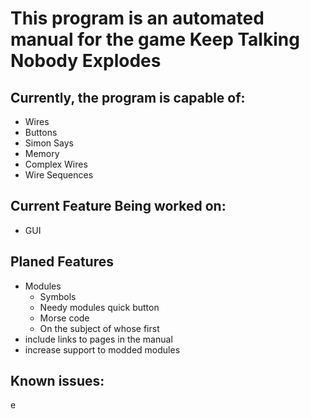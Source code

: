 # This program is an automated manual for the game Keep Talking Nobody Explodes

## Currently, the program is capable of:

* Wires
* Buttons
* Simon Says
* Memory
* Complex Wires
* Wire Sequences

## Current Feature Being worked on:

* GUI

## Planed Features

* Modules
    * Symbols
    * Needy modules quick button
    * Morse code
    * On the subject of whose first
* include links to pages in the manual
* increase support to modded modules

## Known issues:

e

